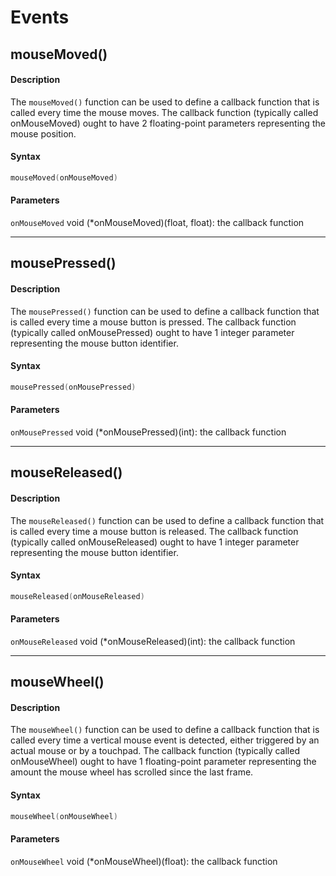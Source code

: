 # Events

## mouseMoved()

#### Description

The `mouseMoved()` function can be used to define a callback function that is called every time the mouse moves. The callback function (typically called onMouseMoved) ought to have 2 floating-point parameters representing the mouse position.

#### Syntax

```C++
mouseMoved(onMouseMoved)
```

#### Parameters

`onMouseMoved` void (*onMouseMoved)(float, float): the callback function

---

## mousePressed()

#### Description

The `mousePressed()` function can be used to define a callback function that is called every time a mouse button is pressed. The callback function (typically called onMousePressed) ought to have 1 integer parameter representing the mouse button identifier.

#### Syntax

```C++
mousePressed(onMousePressed)
```

#### Parameters

`onMousePressed` void (*onMousePressed)(int): the callback function

---

## mouseReleased()

#### Description

The `mouseReleased()` function can be used to define a callback function that is called every time a mouse button is released. The callback function (typically called onMouseReleased) ought to have 1 integer parameter representing the mouse button identifier.

#### Syntax

```C++
mouseReleased(onMouseReleased)
```

#### Parameters

`onMouseReleased` void (*onMouseReleased)(int): the callback function

---

## mouseWheel()

#### Description

The `mouseWheel()` function can be used to define a callback function that is called every time a vertical mouse event is detected, either triggered by an actual mouse or by a touchpad. The callback function (typically called onMouseWheel) ought to have 1 floating-point parameter representing the amount the mouse wheel has scrolled since the last frame.

#### Syntax

```C++
mouseWheel(onMouseWheel)
```

#### Parameters

`onMouseWheel` void (*onMouseWheel)(float): the callback function
